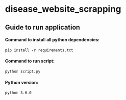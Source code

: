 # disease_website_scrapping
## Guide to run application

#### Command to install all python dependencies:

`pip install -r requirements.txt`

#### Command to run script:

`python script.py`

#### Python version:

`python 3.6.0`
